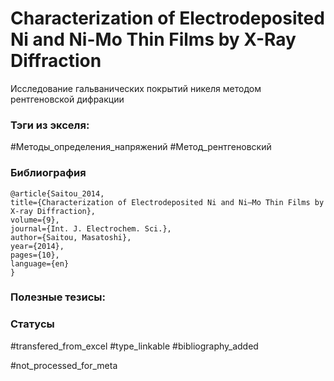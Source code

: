 # Characterization of Electrodeposited Ni and Ni-Mo Thin Films by X-Ray Diffraction

Исследование гальванических покрытий никеля методом рентгеновской дифракции

### Тэги из экселя:
#Методы_определения_напряжений 
#Метод_рентгеновский 

### Библиография
```
@article{Saitou_2014,
title={Characterization of Electrodeposited Ni and Ni–Mo Thin Films by X-ray Diffraction},
volume={9},
journal={Int. J. Electrochem. Sci.},
author={Saitou, Masatoshi},
year={2014},
pages={10},
language={en}
}
```

### Полезные тезисы:

### Статусы
#transfered_from_excel 
#type_linkable 
#bibliography_added

#not_processed_for_meta
